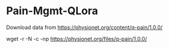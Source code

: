 # Pain-Mgmt-QLora

Download data from 
https://physionet.org/content/q-pain/1.0.0/

wget -r -N -c -np https://physionet.org/files/q-pain/1.0.0/